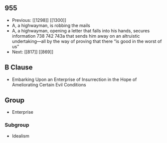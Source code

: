 ## 955
- Previous: [[1298]] [[1300]] 
- A, a highwayman, is robbing the mails
- A, a highwayman, opening a letter that falls into his hands, secures information 738 742 743a that sends him away on an altruistic undertaking—all by the way of proving that there “is good in the worst of us”
- Next: [[817]] [[869]] 

## B Clause
- Embarking Upon an Enterprise of Insurrection in the Hope of Ameliorating Certain Evil Conditions

## Group
- Enterprise

### Subgroup
- Idealism

